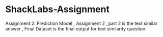# ShackLabs-Assignment
Assignment 2: Prediction Model , Assignment 2 _part 2 is the text similar answer , Final Dataset is the final output for text similarity question
